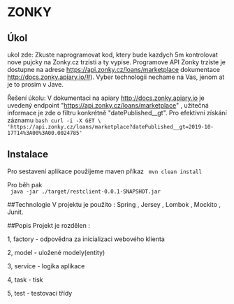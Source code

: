 # ZONKY

## Úkol 
ukol zde: 
Zkuste naprogramovat kod, ktery bude kazdych 5m kontrolovat nove pujcky na Zonky.cz trzisti a ty vypise. Programove API Zonky trziste je dostupne na adrese https://api.zonky.cz/loans/marketplace dokumentace http://docs.zonky.apiary.io/#). Vyber technologii nechame na Vas, jenom at je to prosim v Jave.

Řešení úkolu: V dokumentaci na apiary http://docs.zonky.apiary.io je uvedený endpoint "https://api.zonky.cz/loans/marketplace" , užitečná informace je zde o filtru konkrétně "datePublished__gt". Pro efektivní získání záznamu ```bash
                                            curl -i -X GET \
                                             'https://api.zonky.cz/loans/marketplace?datePublished__gt=2019-10-17T14%3A00%3A00.0024785'
                                            ```

## Instalace
Pro sestavení aplikace použijeme maven příkaz 
``` mvn clean install```

Pro běh pak  
``` java -jar ./target/restclient-0.0.1-SNAPSHOT.jar```

##Technologie
V projektu je použito : Spring , Jersey , Lombok , Mockito , Junit.

##Popis
Projekt je rozdělen  :

1, factory - odpovědna za inicializaci webového klienta

2, model - uložené modely(entity)
 
3, service - logika aplikace

4, task - tisk 

5, test - testovací třídy




 